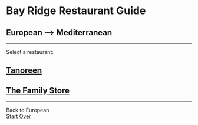 # Bay Ridge Restaurant Guide
## European --> Mediterranean
---
Select a restaurant:
## [Tanoreen](https://tanoreen.com)
## [The Family Store](http://familystorecooks.com)
---
Back to European  
[Start Over](../home.md/)